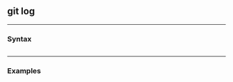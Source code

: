 ## git log

-------------------------------------------------------------------------------
### Syntax
```shell
```

-------------------------------------------------------------------------------
### Examples
```shell
```